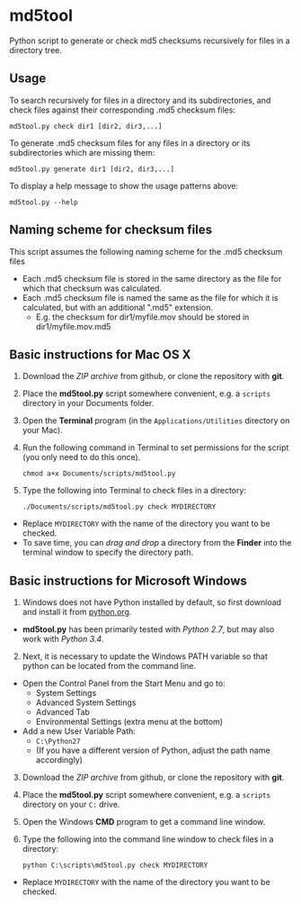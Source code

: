 md5tool
=======

Python script to generate or check md5 checksums recursively for files in a directory tree.

## Usage

To search recursively for files in a directory and its subdirectories, and check files against their corresponding .md5 checksum files:

    md5tool.py check dir1 [dir2, dir3,...]

To generate .md5 checksum files for any files in a directory or its subdirectories which are missing them:

    md5tool.py generate dir1 [dir2, dir3,...]

To display a help message to show the usage patterns above:

    md5tool.py --help

## Naming scheme for checksum files

This script assumes the following naming scheme for the .md5 checksum files

 * Each .md5 checksum file is stored in the same directory as the file for which that checksum was calculated.
 * Each .md5 checksum file is named the same as the file for which it is calculated, but with an additional ".md5" extension.
   - E.g. the checksum for dir1/myfile.mov should be stored in dir1/myfile.mov.md5

## Basic instructions for Mac OS X

 1. Download the *ZIP archive* from github, or clone the repository with **git**.
 2. Place the **md5tool.py** script somewhere convenient, e.g. a `scripts` directory in your Documents folder.
 3. Open the **Terminal** program (in the `Applications/Utilities` directory on your Mac).
 4. Run the following command in Terminal to set permissions for the script (you only need to do this once).

        chmod a+x Documents/scripts/md5tool.py
 5. Type the following into Terminal to check files in a directory:

        ./Documents/scripts/md5tool.py check MYDIRECTORY
  - Replace `MYDIRECTORY` with the name of the directory you want to be checked.
  - To save time, you can *drag and drop* a directory from the **Finder** into the terminal window to specify the directory path.

## Basic instructions for Microsoft Windows

 1. Windows does not have Python installed by default, so first download and install it from [python.org](http://www.python.org/download/).
  - **md5tool.py** has been primarily tested with *Python 2.7*, but may also work with *Python 3.4*.
 2. Next, it is necessary to update the Windows PATH variable so that python can be located from the command line.
  - Open the Control Panel from the Start Menu and go to:
     * System Settings
     * Advanced System Settings
     * Advanced Tab
     * Environmental Settings (extra menu at the bottom)
  - Add a new User Variable Path:
     * `C:\Python27`
     * (If you have a different version of Python, adjust the path name accordingly)
 3. Download the *ZIP archive* from github, or clone the repository with **git**.
 4. Place the **md5tool.py** script somewhere convenient, e.g. a `scripts` directory on your `C:` drive.
 5. Open the Windows **CMD** program to get a command line window.
 6. Type the following into the command line window to check files in a directory:

        python C:\scripts\md5tool.py check MYDIRECTORY
  - Replace `MYDIRECTORY` with the name of the directory you want to be checked.
